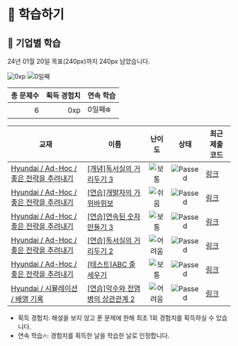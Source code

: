 # 📖 학습하기

## 🚀 기업별 학습
24년 01월 20일 목표(240px)까지 240px 남았습니다.

![0xp](https://img.shields.io/badge/EXP-0xp-%235cb85c.svg?for-the-badge)
![0일째](https://img.shields.io/badge/연속학습-0일째-%23E34F26.svg?for-the-badge)

|총 문제수|획득 경험치|연속 학습|
|---:|---:|---|
6|0xp|0일째❄️|

|교재|이름|난이도|상태|최근 제출 코드|
|---|---|:---:|:---:|---|
|[Hyundai / Ad-Hoc / 좋은 전략을 추려내기](https://www.codetree.ai/missions?missionId=17)|[[개념]독서실의 거리두기 3](https://www.codetree.ai/missions/17/problems/study-cafe-keeping-distance-3)|![보통][medium]|![Passed][passed]|[링크](https://github.com/j9972/codetree-TILs/blob/main/240120/%EB%8F%85%EC%84%9C%EC%8B%A4%EC%9D%98%20%EA%B1%B0%EB%A6%AC%EB%91%90%EA%B8%B0%203/study-cafe-keeping-distance-3.py)|
|[Hyundai / Ad-Hoc / 좋은 전략을 추려내기](https://www.codetree.ai/missions?missionId=17)|[[연습]개발자의 가위바위보](https://www.codetree.ai/missions/17/problems/developer's-rock-paper-scissors)|![쉬움][easy]|![Passed][passed]|[링크](https://github.com/j9972/codetree-TILs/blob/main/240120/%EA%B0%9C%EB%B0%9C%EC%9E%90%EC%9D%98%20%EA%B0%80%EC%9C%84%EB%B0%94%EC%9C%84%EB%B3%B4/developer's-rock-paper-scissors.py)|
|[Hyundai / Ad-Hoc / 좋은 전략을 추려내기](https://www.codetree.ai/missions?missionId=17)|[[연습]연속된 숫자 만들기 3](https://www.codetree.ai/missions/17/problems/create-consecutive-numbers-3)|![보통][medium]|![Passed][passed]|[링크](https://github.com/j9972/codetree-TILs/blob/main/240120/%EC%97%B0%EC%86%8D%EB%90%9C%20%EC%88%AB%EC%9E%90%20%EB%A7%8C%EB%93%A4%EA%B8%B0%203/create-consecutive-numbers-3.py)|
|[Hyundai / Ad-Hoc / 좋은 전략을 추려내기](https://www.codetree.ai/missions?missionId=17)|[[연습]독서실의 거리두기 2](https://www.codetree.ai/missions/17/problems/study-cafe-keeping-distance-2)|![어려움][hard]|![Passed][passed]|[링크](https://github.com/j9972/codetree-TILs/blob/main/240120/%EB%8F%85%EC%84%9C%EC%8B%A4%EC%9D%98%20%EA%B1%B0%EB%A6%AC%EB%91%90%EA%B8%B0%202/study-cafe-keeping-distance-2.py)|
|[Hyundai / Ad-Hoc / 좋은 전략을 추려내기](https://www.codetree.ai/missions?missionId=17)|[[테스트]ABC 줄 세우기](https://www.codetree.ai/missions/17/problems/abc-line-up)|![보통][medium]|![Passed][passed]|[링크](https://github.com/j9972/codetree-TILs/blob/main/240120/ABC%20%EC%A4%84%20%EC%84%B8%EC%9A%B0%EA%B8%B0/abc-line-up.py)|
|[Hyundai / 시뮬레이션 / 배열 기록](https://www.codetree.ai/missions?missionId=17)|[[연습]악수와 전염병의 상관관계 2](https://www.codetree.ai/missions/17/problems/correlation-between-shaking-hands-and-infectious-diseases2)|![어려움][hard]|![Passed][passed]|[링크](https://github.com/j9972/codetree-TILs/blob/main/240120/%EC%95%85%EC%88%98%EC%99%80%20%EC%A0%84%EC%97%BC%EB%B3%91%EC%9D%98%20%EC%83%81%EA%B4%80%EA%B4%80%EA%B3%84%202/correlation-between-shaking-hands-and-infectious-diseases2.py)|


* 획득 경험치: 해설을 보지 않고 푼 문제에 한해 최초 1회 경험치를 획득하실 수 있습니다.
* 연속 학습🔥: 경험치를 획득한 날을 학습한 날로 인정합니다.










[b5]: https://img.shields.io/badge/Bronze_5-%235D3E31.svg
[b4]: https://img.shields.io/badge/Bronze_4-%235D3E31.svg
[b3]: https://img.shields.io/badge/Bronze_3-%235D3E31.svg
[b2]: https://img.shields.io/badge/Bronze_2-%235D3E31.svg
[b1]: https://img.shields.io/badge/Bronze_1-%235D3E31.svg
[s5]: https://img.shields.io/badge/Silver_5-%23394960.svg
[s4]: https://img.shields.io/badge/Silver_4-%23394960.svg
[s3]: https://img.shields.io/badge/Silver_3-%23394960.svg
[s2]: https://img.shields.io/badge/Silver_2-%23394960.svg
[s1]: https://img.shields.io/badge/Silver_1-%23394960.svg
[g5]: https://img.shields.io/badge/Gold_5-%23FFC433.svg
[g4]: https://img.shields.io/badge/Gold_4-%23FFC433.svg
[g3]: https://img.shields.io/badge/Gold_3-%23FFC433.svg
[g2]: https://img.shields.io/badge/Gold_2-%23FFC433.svg
[g1]: https://img.shields.io/badge/Gold_1-%23FFC433.svg
[p5]: https://img.shields.io/badge/Platinum_5-%2376DDD8.svg
[p4]: https://img.shields.io/badge/Platinum_4-%2376DDD8.svg
[p3]: https://img.shields.io/badge/Platinum_3-%2376DDD8.svg
[p2]: https://img.shields.io/badge/Platinum_2-%2376DDD8.svg
[p1]: https://img.shields.io/badge/Platinum_1-%2376DDD8.svg
[passed]: https://img.shields.io/badge/Passed-%23009D27.svg
[failed]: https://img.shields.io/badge/Failed-%23D24D57.svg
[easy]: https://img.shields.io/badge/쉬움-%235cb85c.svg?for-the-badge
[medium]: https://img.shields.io/badge/보통-%23FFC433.svg?for-the-badge
[hard]: https://img.shields.io/badge/어려움-%23D24D57.svg?for-the-badge
